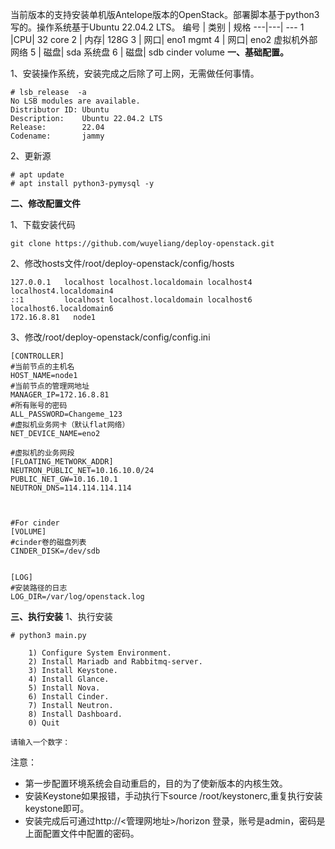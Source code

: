 当前版本的支持安装单机版Antelope版本的OpenStack。部署脚本基于python3写的。操作系统基于Ubuntu 22.04.2 LTS。
编号 | 类别 | 规格
---|---| ---
1 |CPU| 32 core
2 | 内存| 128G
3 | 网口| eno1 mgmt
4 | 网口| eno2 虚拟机外部网络
5 | 磁盘| sda 系统盘
6 | 磁盘| sdb cinder volume
**一、基础配置。**

1、安装操作系统，安装完成之后除了可上网，无需做任何事情。
```
# lsb_release  -a
No LSB modules are available.
Distributor ID: Ubuntu
Description:    Ubuntu 22.04.2 LTS
Release:        22.04
Codename:       jammy
```
2、更新源
```
# apt update
# apt install python3-pymysql -y
```

**二、修改配置文件**

1、下载安装代码

```
git clone https://github.com/wuyeliang/deploy-openstack.git
```


2、修改hosts文件/root/deploy-openstack/config/hosts
```
127.0.0.1   localhost localhost.localdomain localhost4 localhost4.localdomain4
::1         localhost localhost.localdomain localhost6 localhost6.localdomain6
172.16.8.81   node1
```

3、修改/root/deploy-openstack/config/config.ini
```
[CONTROLLER]
#当前节点的主机名
HOST_NAME=node1
#当前节点的管理网地址
MANAGER_IP=172.16.8.81
#所有账号的密码
ALL_PASSWORD=Changeme_123
#虚拟机业务网卡（默认flat网络）
NET_DEVICE_NAME=eno2

#虚拟机的业务网段
[FLOATING_METWORK_ADDR]
NEUTRON_PUBLIC_NET=10.16.10.0/24
PUBLIC_NET_GW=10.16.10.1
NEUTRON_DNS=114.114.114.114



#For cinder
[VOLUME]
#cinder卷的磁盘列表
CINDER_DISK=/dev/sdb


[LOG]
#安装路径的日志
LOG_DIR=/var/log/openstack.log
```

**三、执行安装**
1、执行安装
```
# python3 main.py 

    1) Configure System Environment.
    2) Install Mariadb and Rabbitmq-server.
    3) Install Keystone.
    4) Install Glance.
    5) Install Nova.
    6) Install Cinder.
    7) Install Neutron.
    8) Install Dashboard.
    0) Quit
        
请输入一个数字：
```
注意：
- 第一步配置环境系统会自动重启的，目的为了使新版本的内核生效。
- 安装Keystone如果报错，手动执行下source /root/keystonerc,重复执行安装keystone即可。
- 安装完成后可通过http://<管理网地址>/horizon 登录，账号是admin，密码是上面配置文件中配置的密码。